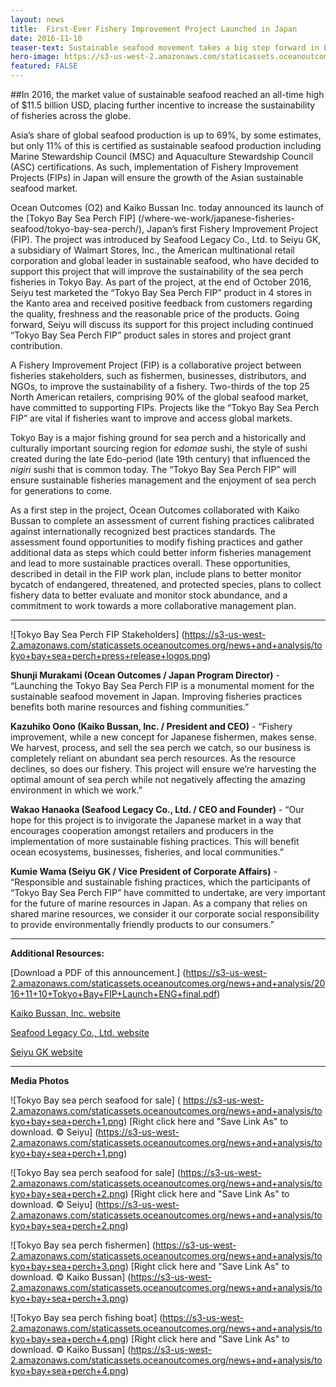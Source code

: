 ```yaml
---
layout: news
title:  First-Ever Fishery Improvement Project Launched in Japan
date: 2016-11-10
teaser-text: Sustainable seafood movement takes a big step forward in East Asia as industry, fishermen, and NGOs come together to launch the “Tokyo Bay Sea Perch FIP”, the first project of its kind in Japan.
hero-image: https://s3-us-west-2.amazonaws.com/staticassets.oceanoutcomes.org/news+and+analysis/hero+images/tokyo-bay-fip-launch-hero.jpg
featured: FALSE
---
```

##In 2016, the market value of sustainable seafood reached an all-time high of $11.5 billion USD, placing further incentive to increase the sustainability of fisheries across the globe. 

Asia’s share of global seafood production is up to 69%, by some estimates, but only 11% of this is certified as sustainable seafood production including Marine Stewardship Council (MSC) and Aquaculture Stewardship Council (ASC) certifications. As such, implementation of Fishery Improvement Projects (FIPs) in Japan will ensure the growth of the Asian sustainable seafood market.

Ocean Outcomes (O2) and Kaiko Bussan Inc. today announced its launch of the [Tokyo Bay Sea Perch FIP] (/where-we-work/japanese-fisheries-seafood/tokyo-bay-sea-perch/), Japan’s first Fishery Improvement Project (FIP). The project was introduced by Seafood Legacy Co., Ltd. to Seiyu GK, a subsidiary of Walmart Stores, Inc., the American multinational retail corporation and global leader in sustainable seafood, who have decided to support this project that will improve the sustainability of the sea perch fisheries in Tokyo Bay. As part of the project, at the end of October 2016, Seiyu test marketed the “Tokyo Bay Sea Perch FIP” product in 4 stores in the Kanto area and received positive feedback from customers regarding the quality, freshness and the reasonable price of the products. Going forward, Seiyu will discuss its support for this project including continued “Tokyo Bay Sea Perch FIP” product sales in stores and project grant contribution.

A Fishery Improvement Project (FIP) is a collaborative project between fisheries stakeholders, such as fishermen, businesses, distributors, and NGOs, to improve the sustainability of a fishery. Two-thirds of the top 25 North American retailers, comprising 90% of the global seafood market, have committed to supporting FIPs. Projects like the “Tokyo Bay Sea Perch FIP” are vital if fisheries want to improve and access global markets. 

Tokyo Bay is a major fishing ground for sea perch and a historically and culturally important sourcing region for *edomae* sushi, the style of sushi created during the late Edo-period (late 19th century) that influenced the *nigiri* sushi that is common today. The “Tokyo Bay Sea Perch FIP” will ensure sustainable fisheries management and the enjoyment of sea perch for generations to come.

As a first step in the project, Ocean Outcomes collaborated with Kaiko Bussan to complete an assessment of current fishing practices calibrated against internationally recognized best practices standards. The assessment found opportunities to modify fishing practices and gather additional data as steps which could better inform fisheries management and lead to more sustainable practices overall. These opportunities, described in detail in the FIP work plan, include plans to better monitor bycatch of endangered, threatened, and protected species, plans to collect fishery data to better evaluate and monitor stock abundance, and a commitment to work towards a more collaborative management plan.

----
![Tokyo Bay Sea Perch FIP Stakeholders]
(https://s3-us-west-2.amazonaws.com/staticassets.oceanoutcomes.org/news+and+analysis/tokyo+bay+sea+perch+press+release+logos.png)

**Shunji Murakami (Ocean Outcomes / Japan Program Director)** - “Launching the Tokyo Bay Sea Perch FIP is a monumental moment for the sustainable seafood movement in Japan. Improving fisheries practices benefits both marine resources and fishing communities.”

**Kazuhiko Oono (Kaiko Bussan, Inc. / President and CEO)** - “Fishery improvement, while a new concept for Japanese fishermen, makes sense. We harvest, process, and sell the sea perch we catch, so our business is completely reliant on abundant sea perch resources. As the resource declines, so does our fishery. This project will ensure we’re harvesting the optimal amount of sea perch while not negatively affecting the amazing environment in which we work.”

**Wakao Hanaoka (Seafood Legacy Co., Ltd. / CEO and Founder)** - “Our hope for this project is to invigorate the Japanese market in a way that encourages cooperation amongst retailers and producers in the implementation of more sustainable fishing practices. This will benefit ocean ecosystems, businesses, fisheries, and local communities.” 

**Kumie Wama (Seiyu GK / Vice President of Corporate Affairs)** - “Responsible and sustainable fishing practices, which the participants of “Tokyo Bay Sea Perch FIP” have committed to undertake, are very important for the future of marine resources in Japan. As a company that relies on shared marine resources, we consider it our corporate social responsibility to provide environmentally friendly products to our consumers.”

----

**Additional Resources:**

[Download a PDF of this announcement.] (https://s3-us-west-2.amazonaws.com/staticassets.oceanoutcomes.org/news+and+analysis/2016+11+10+Tokyo+Bay+FIP+Launch+ENG+final.pdf)

<a href="http://www.daidenmaru.com" target="_blank">Kaiko Bussan, Inc. website</a>

<a href="https://seafoodlegacy.com/" target="_blank">Seafood Legacy Co., Ltd. website</a>

<a href="http://www.seiyu.co.jp" target="_blank">Seiyu GK website</a>

----
**Media Photos**

![Tokyo Bay sea perch seafood for sale]
(	https://s3-us-west-2.amazonaws.com/staticassets.oceanoutcomes.org/news+and+analysis/tokyo+bay+sea+perch+1.png)
[Right click here and "Save Link As" to download. © Seiyu] (https://s3-us-west-2.amazonaws.com/staticassets.oceanoutcomes.org/news+and+analysis/tokyo+bay+sea+perch+1.png)


![Tokyo Bay sea perch seafood for sale]
(https://s3-us-west-2.amazonaws.com/staticassets.oceanoutcomes.org/news+and+analysis/tokyo+bay+sea+perch+2.png)
[Right click here and "Save Link As" to download. © Seiyu] (https://s3-us-west-2.amazonaws.com/staticassets.oceanoutcomes.org/news+and+analysis/tokyo+bay+sea+perch+2.png)


![Tokyo Bay sea perch fishermen]
(https://s3-us-west-2.amazonaws.com/staticassets.oceanoutcomes.org/news+and+analysis/tokyo+bay+sea+perch+3.png)
[Right click here and "Save Link As" to download. © Kaiko Bussan] (https://s3-us-west-2.amazonaws.com/staticassets.oceanoutcomes.org/news+and+analysis/tokyo+bay+sea+perch+3.png)


![Tokyo Bay sea perch fishing boat]
(https://s3-us-west-2.amazonaws.com/staticassets.oceanoutcomes.org/news+and+analysis/tokyo+bay+sea+perch+4.png)
[Right click here and "Save Link As" to download. © Kaiko Bussan] (https://s3-us-west-2.amazonaws.com/staticassets.oceanoutcomes.org/news+and+analysis/tokyo+bay+sea+perch+4.png)

